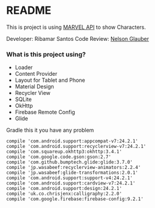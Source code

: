 # README #

This is project is using [MARVEL API](http://developer.marvel.com/) to show Characters.

Developer: Ribamar Santos
Code Review: [Nelson Glauber](http://nglauber.com.br)


### What is this project using? ###

* Loader
* Content Provider
* Layout for Tablet and Phone
* Material Design
* Recycler View
* SQLite
* OkHttp
* Firebase Remote Config
* Glide

Gradle this it you have any problem

    compile 'com.android.support:appcompat-v7:24.2.1'
    compile 'com.android.support:recyclerview-v7:24.2.1'
    compile 'com.squareup.okhttp3:okhttp:3.4.1'
    compile 'com.google.code.gson:gson:2.7'
    compile 'com.github.bumptech.glide:glide:3.7.0'
    compile 'jp.wasabeef:recyclerview-animators:2.2.4'
    compile 'jp.wasabeef:glide-transformations:2.0.1'
    compile 'com.android.support:support-v4:24.2.1'
    compile 'com.android.support:cardview-v7:24.2.1'
    compile 'com.android.support:design:24.2.1'
    compile 'uk.co.chrisjenx:calligraphy:2.2.0'
    compile 'com.google.firebase:firebase-config:9.2.1'